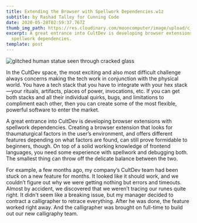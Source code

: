 ```yaml
---
title: Extending the Browser with Spellwork Dependencies.w1z
subtitle: by Rashad Talley for Cunning Code
date: 2020-05-28T02:59:37.767Z
thumb_img_path: https://res.cloudinary.com/mooncomputer/image/upload/c_scale,e_sharpen:100,h_300,q_auto:best/v1590634950/Moon%20Computer%20Blog/W1Z/browser-spellwork--jr-korpa-3-RYRQREfKg-unsplash--glitched.jpg
excerpt: A great entrance into CultDev is developing browser extensions with
  spellwork dependencies.
template: post
---
```

![glitched human statue seen through cracked glass](https://res.cloudinary.com/mooncomputer/image/upload/c_scale,e_sharpen:100,h_800,q_auto:best/v1590634950/Moon%20Computer%20Blog/W1Z/browser-spellwork--jr-korpa-3-RYRQREfKg-unsplash--glitched.jpg "Extending the Browser with Spellwork Dependencies by Rashad Talley for Cunning Code")

In the CultDev space, the most exciting and also most difficult challenge always concerns making the tech work in conjunction with the physical world. You have a tech stack that you have to integrate with your hex stack—your rituals, artifacts, places of power, invocations, etc. If you can get both stacks and all their individual quirks, bugs, and limitations to compliment each other, then you can create some of the most flexible, powerful software to enter the market. 

A great entrance into CultDev is developing browser extensions with spellwork dependencies. Creating a browser extension that looks for thaumaturgical factors in the user’s environment, and offers different features depending on what factors are found, can still prove formidable to beginners, though. On top of a solid working knowledge of frontend languages, you need some experience with spellwork and debugging both.     The smallest thing can throw off the delicate balance between the two. 

For example, a few months ago, my company’s CultDev team had been stuck on a new feature for months. It looked like it should work, and we couldn’t figure out why we were getting nothing but errors and timeouts. Almost by accident, we discovered that we weren’t tracing our runes quite right. It didn't seem like a breaking issue, but my manager decided to contract a calligrapher to retrace everything. After he was done, the feature worked right away. And the calligrapher was brought on full-time to build out our new calligraphy team.